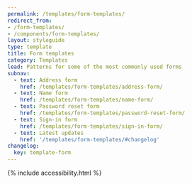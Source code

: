 ```yaml
---
permalink: /templates/form-templates/
redirect_from:
- /form-templates/
- /components/form-templates/
layout: styleguide
type: template
title: Form templates
category: Templates
lead: Patterns for some of the most commonly used forms
subnav:
  - text: Address form
    href: /templates/form-templates/address-form/
  - text: Name form
    href: /templates/form-templates/name-form/
  - text: Password reset form
    href: /templates/form-templates/password-reset-form/
  - text: Sign-in form
    href: /templates/form-templates/sign-in-form/
  - text: Latest updates
    href: '/templates/form-templates/#changelog'
changelog:
  key: template-form
---
```


{% include accessibility.html %}
